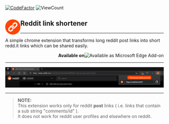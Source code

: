 [![CodeFactor](https://www.codefactor.io/repository/github/sourhub226/reddit-link-shortener-chrome-extension/badge?s=31289ff6224e1e4b2993d70216cdee0223b79b60)](https://www.codefactor.io/repository/github/sourhub226/reddit-link-shortener-chrome-extension)
![ViewCount](https://views.whatilearened.today/views/github/sourhub226/reddit-link-shortener-chrome-extension.svg)

## <a href="https://github.com/sourhub226/reddit-link-shortener-chrome-extension/releases"><img align="left" src="src/ext-icons/ext-logo-48.png"></a> Reddit link shortener 

---

A simple chrome extension that transforms long reddit post links into short redd.it links which can be shared easily.

<p align="right"><b>Available on </b>
  <a href="https://microsoftedge.microsoft.com/addons/detail/aijliklipcbmdapjccjgbbimknglopjf">
    <img align="right" src="https://upload.wikimedia.org/wikipedia/en/thumb/9/98/Microsoft_Edge_logo_%282019%29.svg/50px-Microsoft_Edge_logo_%282019%29.svg.png" alt="Available as Microsoft Edge Add-on">
  </a>
</p>

---

![screenshot](screenshot.png)

---

> **NOTE:**  
> This extension works only for reddit **post** links ( i.e. links that contain a sub string "comments/id" ).<br>
> It does not work for reddit user profiles and elsewhere on reddit.
